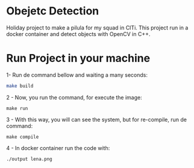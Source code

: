 # Obejetc Detection
Holiday project to make a pilula for my squad in CITi. This project run in a docker container and detect objects with OpenCV in C++.

# Run Project in your machine
1- Run de command bellow and waiting a many seconds:
```sh
make build
```
2 - Now, you run the command, for execute the image:
```
make run
```
3 - With this way, you will can see the system, but for re-compile, run de command:
```
make compile
```
4 - In docker container run the code with:
```
./output lena.png
```
